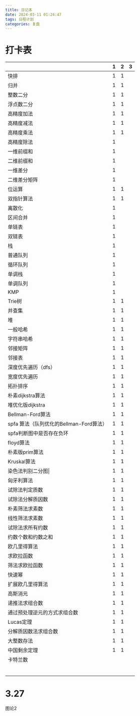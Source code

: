 ```yaml
---
title: 日记本
date: 2024-03-11 01:24:47
tags: 日程计划
categories: 复盘
---
```


#  打卡表

|                                         | 1    | 2    | 3    |
| --------------------------------------- | ---- | ---- | ---- |
| 快排                                    | 1    | 1    |      |
| 归并                                    | 1    | 1    |      |
| 整数二分                                | 1    | 1    |      |
| 浮点数二分                              | 1    | 1    |      |
| 高精度加法                              | 1    | 1    |      |
| 高精度减法                              | 1    | 1    |      |
| 高精度乘法                              | 1    | 1    |      |
| 高精度除法                              | 1    |      |      |
| 一维前缀和                              | 1    |      |      |
| 二维前缀和                              | 1    |      |      |
| 一维差分                                | 1    |      |      |
| 二维差分矩阵                            | 1    |      |      |
| 位运算                                  | 1    | 1    |      |
| 双指针算法                              | 1    | 1    |      |
| 离散化                                  | 1    |      |      |
| 区间合并                                | 1    |      |      |
| 单链表                                  | 1    |      |      |
| 双链表                                  | 1    |      |      |
| 栈                                      | 1    |      |      |
| 普通队列                                | 1    |      |      |
| 循环队列                                | 1    |      |      |
| 单调栈                                  | 1    |      |      |
| 单调队列                                | 1    |      |      |
| KMP                                     | 1    |      |      |
| Trie树                                  | 1    | 1    |      |
| 并查集                                  | 1    | 1    |      |
| 堆                                      | 1    | 1    |      |
| 一般哈希                                | 1    | 1    |      |
| 字符串哈希                              | 1    | 1    |      |
| 邻接矩阵                                | 1    | 1    |      |
| 邻接表                                  | 1    | 1    |      |
| 深度优先遍历（dfs）                     | 1    | 1    |      |
| 宽度优先遍历                            | 1    | 1    |      |
| 拓扑排序                                | 1    | 1    |      |
| 朴素dijkstra算法                        | 1    | 1    |      |
| 堆优化版dijkstra                        | 1    | 1    |      |
| Bellman-Ford算法                        | 1    | 1    |      |
| spfa 算法（队列优化的Bellman-Ford算法） | 1    | 1    |      |
| spfa判断图中是否存在负环                | 1    | 1    |      |
| floyd算法                               | 1    | 1    |      |
| 朴素版prim算法                          | 1    | 1    |      |
| Kruskal算法                             | 1    | 1    |      |
| 染色法判别二分图\|                      | 1    | 1    |      |
| 匈牙利算法                              | 1    | 1    |      |
| 试除法判定质数                          | 1    | 1    |      |
| 试除法分解质因数                        | 1    | 1    |      |
| 朴素筛法求素数                          | 1    | 1    |      |
| 线性筛法求素数                          | 1    | 1    |      |
| 试除法求所有约数                        | 1    | 1    |      |
| 约数个数和约数之和                      | 1    | 1    |      |
| 欧几里得算法                            | 1    | 1    |      |
| 求欧拉函数                              | 1    | 1    |      |
| 筛法求欧拉函数                          | 1    | 1    |      |
| 快速幂                                  | 1    | 1    |      |
| 扩展欧几里得算法                        | 1    | 1    |      |
| 高斯消元                                | 1    | 1    |      |
| 递推法求组合数                          | 1    | 1    |      |
| 通过预处理逆元的方式求组合数            | 1    | 1    |      |
| Lucas定理                               | 1    | 1    |      |
| 分解质因数法求组合数                    | 1    | 1    |      |
| 大整数存法                              | 1    | 1    |      |
| 中国剩余定理                            | 1    | 1    |      |
| 卡特兰数                                |      |      |      |
|                                         |      |      |      |
|                                         |      |      |      |
|                                         |      |      |      |
|                                         |      |      |      |
|                                         |      |      |      |
|                                         |      |      |      |

# 3.27

图论2

